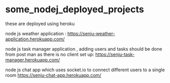 # some_nodej_deployed_projects

these are deployed using heroku

node js weather application : https://senju-weather-application.herokuapp.com/

node js task manager application , adding users and tasks should be done from post man as there is no client set up: https://senju-task-manager.herokuapp.com/

node js chat app which uses socket.io to connect different users to a single room https://senju-chat-app.herokuapp.com/
